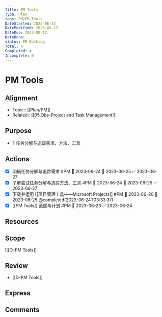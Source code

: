 ```yaml
---
Title: PM Tools
Type: Plan
tags: PM/PM-Tools
DateStarted: 2023-06-23
DateModified: 2023-06-23
DateDue: 2023-08-12
DateDone:
status: PM Backlog
Total: 4
Completed: 4
Incomplete: 0
---
```

# PM Tools
## Alignment
- Topic:: [[Plan/PM]]
- Related:: [[05.Obs-Project and Task Management]]
## Purpose
- ? 任务分解与追踪需求、方法、工具
## Actions
- [x] 明确任务分解与追踪需求 #PM 🛫 2023-06-24 📅 2023-06-25 ✅ 2023-06-27
- [x] 了解尝试任务分解与追踪方法、工具 #PM 🛫 2023-06-24 📅 2023-06-25 ✅ 2023-06-27
- [x] 下载并运用 [[项目管理工具——Microsoft Projects]] #PM 🛫 2023-06-20 📅 2023-06-25 @completed(2023-06-24T03:33:37)
- [x] [[PM Tools]] 范围与计划 #PM 🛫 2023-06-23 ✅ 2023-06-24

## Resources

## Scope
![[O-PM Tools]]

## Review
- [[D-PM Tools]]

## Express

## Comments